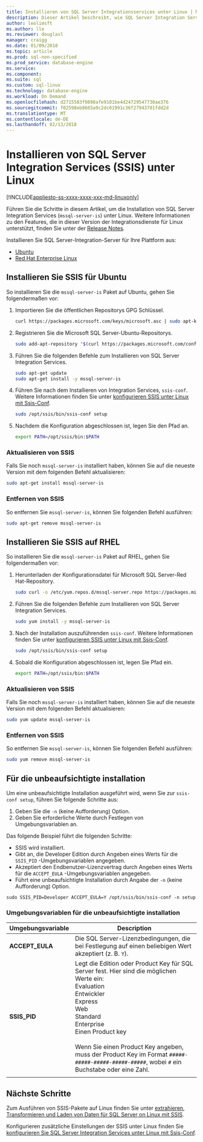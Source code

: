 ```yaml
---
title: Installieren von SQL Server Integrationsservices unter Linux | Microsoft Docs
description: Dieser Artikel beschreibt, wie SQL Server Integration Services (SSIS) unter Linux zu installieren.
author: leolimsft
ms.author: lle
ms.reviewer: douglasl
manager: craigg
ms.date: 01/09/2018
ms.topic: article
ms.prod: sql-non-specified
ms.prod_service: database-engine
ms.service: 
ms.component: 
ms.suite: sql
ms.custom: sql-linux
ms.technology: database-engine
ms.workload: On Demand
ms.openlocfilehash: d2715583f9898afe9101be4d24729547730ae376
ms.sourcegitcommit: f02598eb8665a9c2dc01991c36f27943701fdd2d
ms.translationtype: MT
ms.contentlocale: de-DE
ms.lasthandoff: 02/13/2018
---
```

# <a name="install-sql-server-integration-services-ssis-on-linux"></a>Installieren von SQL Server Integration Services (SSIS) unter Linux

[!INCLUDE[appliesto-ss-xxxx-xxxx-xxx-md-linuxonly](../includes/appliesto-ss-xxxx-xxxx-xxx-md-linuxonly.md)]

Führen Sie die Schritte in diesem Artikel, um die Installation von SQL Server Integration Services (`mssql-server-is`) unter Linux. Weitere Informationen zu den Features, die in dieser Version der Integrationsdienste für Linux unterstützt, finden Sie unter der [Release Notes](sql-server-linux-release-notes.md).

Installieren Sie SQL Server-Integration-Server für Ihre Plattform aus:

- [Ubuntu](#ubuntu)
- [Red Hat Enterprise Linux](#RHEL)

## <a name="ubuntu"></a> Installieren Sie SSIS für Ubuntu
So installieren Sie die `mssql-server-is` Paket auf Ubuntu, gehen Sie folgendermaßen vor:

1. Importieren Sie die öffentlichen Repositorys GPG Schlüssel.

   ```bash
   curl https://packages.microsoft.com/keys/microsoft.asc | sudo apt-key add -
   ```

2. Registrieren Sie die Microsoft SQL Server-Ubuntu-Repositorys.

   ```bash
   sudo add-apt-repository "$(curl https://packages.microsoft.com/config/ubuntu/16.04/mssql-server-2017.list)"
   ```

3. Führen Sie die folgenden Befehle zum Installieren von SQL Server Integration Services.

   ```bash
   sudo apt-get update
   sudo apt-get install -y mssql-server-is
   ```

4. Führen Sie nach dem Installieren von Integration Services, `ssis-conf`. Weitere Informationen finden Sie unter [konfigurieren SSIS unter Linux mit Ssis-Conf](sql-server-linux-configure-ssis.md).

   ```bash
   sudo /opt/ssis/bin/ssis-conf setup
   ```

5. Nachdem die Konfiguration abgeschlossen ist, legen Sie den Pfad an.

   ```bash
   export PATH=/opt/ssis/bin:$PATH
   ```

### <a name="update-ssis"></a>Aktualisieren von SSIS
Falls Sie noch `mssql-server-is` installiert haben, können Sie auf die neueste Version mit dem folgenden Befehl aktualisieren:

```bash
sudo apt-get install mssql-server-is
```

### <a name="remove-ssis"></a>Entfernen von SSIS
So entfernen Sie `mssql-server-is`, können Sie folgenden Befehl ausführen:
```bash
sudo apt-get remove mssql-server-is
```

## <a name="RHEL"></a> Installieren Sie SSIS auf RHEL
So installieren Sie die `mssql-server-is` Paket auf RHEL, gehen Sie folgendermaßen vor:

1. Herunterladen der Konfigurationsdatei für Microsoft SQL Server-Red Hat-Repository.

   ```bash
   sudo curl -o /etc/yum.repos.d/mssql-server.repo https://packages.microsoft.com/config/rhel/7/mssql-server-2017.repo
   ```

1. Führen Sie die folgenden Befehle zum Installieren von SQL Server Integration Services.

   ```bash
   sudo yum install -y mssql-server-is
   ```


1. Nach der Installation auszuführenden `ssis-conf`. Weitere Informationen finden Sie unter [konfigurieren SSIS unter Linux mit Ssis-Conf](sql-server-linux-configure-ssis.md).

   ```bash
   sudo /opt/ssis/bin/ssis-conf setup
   ```

1. Sobald die Konfiguration abgeschlossen ist, legen Sie Pfad ein.

   ```bash
   export PATH=/opt/ssis/bin:$PATH
   ```

### <a name="update-ssis"></a>Aktualisieren von SSIS
Falls Sie noch `mssql-server-is` installiert haben, können Sie auf die neueste Version mit dem folgenden Befehl aktualisieren:

```bash
sudo yum update mssql-server-is
```

### <a name="remove-ssis"></a>Entfernen von SSIS
So entfernen Sie `mssql-server-is`, können Sie folgenden Befehl ausführen:
```bash
sudo yum remove mssql-server-is
```

## <a name="unattended-installation"></a>Für die unbeaufsichtigte installation
Um eine unbeaufsichtigte Installation ausgeführt wird, wenn Sie zur `ssis-conf setup`, führen Sie folgende Schritte aus:
1.  Geben Sie die `-n` (keine Aufforderung) Option.
2.  Geben Sie erforderliche Werte durch Festlegen von Umgebungsvariablen an.

Das folgende Beispiel führt die folgenden Schritte:
-   SSIS wird installiert.
-   Gibt an, die Developer Edition durch Angeben eines Werts für die `SSIS_PID` -Umgebungsvariablen angegeben.
-   Akzeptiert den Endbenutzer-Lizenzvertrag durch Angeben eines Werts für die `ACCEPT_EULA` -Umgebungsvariablen angegeben.
-   Führt eine unbeaufsichtigte Installation durch Angabe der `-n` (keine Aufforderung) Option.

```
sudo SSIS_PID=Developer ACCEPT_EULA=Y /opt/ssis/bin/ssis-conf -n setup 
```

### <a name="environment-variables-for-unattended-installation"></a>Umgebungsvariablen für die unbeaufsichtigte installation

| Umgebungsvariable | Description |
|---|---|
| **ACCEPT_EULA** | Die SQL Server-Lizenzbedingungen, die bei Festlegung auf einen beliebigen Wert akzeptiert (z. B. `Y`).|
| **SSIS_PID** | Legt die Edition oder Product Key für SQL Server fest. Hier sind die möglichen Werte ein:<br/>Evaluation<br/>Entwickler<br/>Express <br/>Web <br/>Standard<br/>Enterprise <br/>Einen Product key<br/><br/>Wenn Sie einen Product Key angeben, muss der Product Key im Format `#####-#####-#####-#####-#####`, wobei `#` ein Buchstabe oder eine Zahl.  |
| | |

## <a name="next-steps"></a>Nächste Schritte

Zum Ausführen von SSIS-Pakete auf Linux finden Sie unter [extrahieren, Transformieren und Laden von Daten für SQL Server on Linux mit SSIS](sql-server-linux-migrate-ssis.md).

Konfigurieren zusätzliche Einstellungen der SSIS unter Linux finden Sie [konfigurieren Sie SQL Server Integration Services unter Linux mit Ssis-Conf](sql-server-linux-configure-ssis.md).
